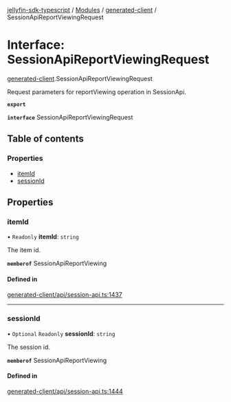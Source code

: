 [jellyfin-sdk-typescript](../README.md) / [Modules](../modules.md) / [generated-client](../modules/generated_client.md) / SessionApiReportViewingRequest

# Interface: SessionApiReportViewingRequest

[generated-client](../modules/generated_client.md).SessionApiReportViewingRequest

Request parameters for reportViewing operation in SessionApi.

**`export`**

**`interface`** SessionApiReportViewingRequest

## Table of contents

### Properties

- [itemId](generated_client.SessionApiReportViewingRequest.md#itemid)
- [sessionId](generated_client.SessionApiReportViewingRequest.md#sessionid)

## Properties

### itemId

• `Readonly` **itemId**: `string`

The item id.

**`memberof`** SessionApiReportViewing

#### Defined in

[generated-client/api/session-api.ts:1437](https://github.com/thornbill/jellyfin-sdk-typescript/blob/0f61f16/src/generated-client/api/session-api.ts#L1437)

___

### sessionId

• `Optional` `Readonly` **sessionId**: `string`

The session id.

**`memberof`** SessionApiReportViewing

#### Defined in

[generated-client/api/session-api.ts:1444](https://github.com/thornbill/jellyfin-sdk-typescript/blob/0f61f16/src/generated-client/api/session-api.ts#L1444)
